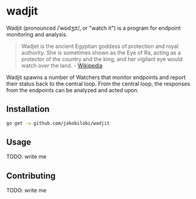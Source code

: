 # wadjit

Wadjit (pronounced /ˈwɒdʒɪt/, or "watch it") is a program for endpoint monitoring and analysis.

> Wadjet is the ancient Egyptian goddess of protection and royal authority. She is sometimes shown as the Eye of Ra, acting as a protector of the country and the king, and her vigilant eye would watch over the land. - [Wikipedia](https://en.wikipedia.org/wiki/Wadjet)

Wadjit spawns a number of Watchers that monitor endpoints and report their status back to the central loop. From the central loop, the responses from the endpoints can be analyzed and acted upon.

## Installation

```bash
go get -u github.com/jakobilobi/wadjit
```

## Usage

TODO: write me

## Contributing

TODO: write me
